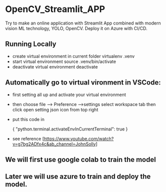 # OpenCV_Streamlit_APP
Try to make an online application with Streamlit App combined with modern vision ML technology, YOLO, OpenCV. Deploy it on Azure with CI/CD. 


## Running Locally  
- create virtual environment in current folder
    virtualenv .venv
- start virtual environment 
    source .venv/bin/activate
- deactivate virtual environment
    deactivate

## Automatically go to virtual vironment in VSCode:
- first setting all up and activate your virtual environment
- then choose file --> Preference -->settings  select workspace tab then click open setting json icon from top right
- put this code in


    {
        "python.terminal.activateEnvInCurrentTerminal": true
    }


- see reference [https://www.youtube.com/watch?v=g7bg2ADfx4c&ab_channel=JohnSolly]


## We will first use google colab to train the model 

## Later we will use azure to train and deploy the model. 


